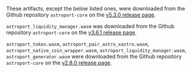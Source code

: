 These artifacts, except the below listed ones, were downloaded from the Github repository `astroport-core` on the [v5.3.0 release page](https://github.com/astroport-fi/astroport-core/releases/tag/v5.3.0).

`astroport_liquidity_manager.wasm` was downloaded from the Github repository `astroport-core` on the [v3.6.1 release page](https://github.com/astroport-fi/astroport-core/releases/tag/v3.6.1).

`astroport_token.wasm`, `astroport_pair_astro_xastro.wasm`, `astroport_native_coin_wrapper.wasm`, `astroport_liquidity_manager.wasm`, `astroport_generator.wasm` were downloaded from the Github repository `astroport-core` on the [v2.8.0 release page](https://github.com/astroport-fi/astroport-core/releases/tag/v2.8.0).
